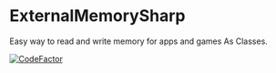 # ExternalMemorySharp
Easy way to read and write memory for apps and games As Classes.

[![CodeFactor](https://www.codefactor.io/repository/github/corrm/externalmemorysharp/badge)](https://www.codefactor.io/repository/github/corrm/externalmemorysharp)
